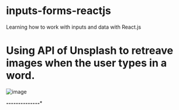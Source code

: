 # inputs-forms-reactjs
Learning how to work with inputs and data with React.js

# Using API of Unsplash to retreave images when the user types in a word.

![image](https://user-images.githubusercontent.com/18608334/50049928-26b92e80-00bd-11e9-9027-f8576db6763c.png)

*****--------------******


